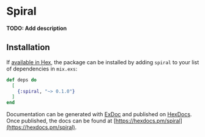 # Spiral

**TODO: Add description**

## Installation

If [available in Hex](https://hex.pm/docs/publish), the package can be installed
by adding `spiral` to your list of dependencies in `mix.exs`:

```elixir
def deps do
  [
    {:spiral, "~> 0.1.0"}
  ]
end
```

Documentation can be generated with [ExDoc](https://github.com/elixir-lang/ex_doc)
and published on [HexDocs](https://hexdocs.pm). Once published, the docs can
be found at [https://hexdocs.pm/spiral](https://hexdocs.pm/spiral).

